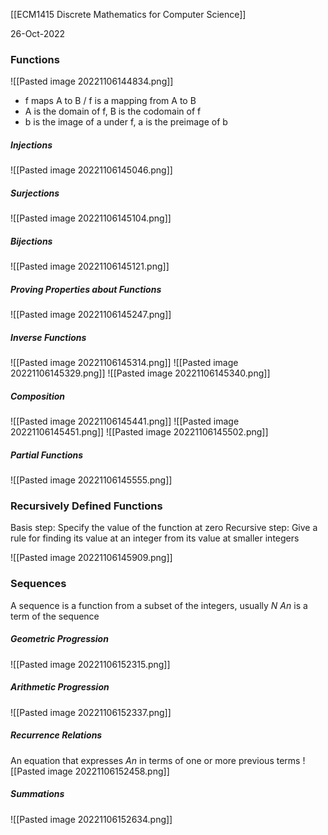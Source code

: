 [[ECM1415 Discrete Mathematics for Computer Science]]

26-Oct-2022

### Functions

![[Pasted image 20221106144834.png]]

- f maps A to B / f is a mapping from A to B
- A is the domain of f, B is the codomain of f
- b is the image of a under f, a is the preimage of b

##### Injections

![[Pasted image 20221106145046.png]]


##### Surjections

![[Pasted image 20221106145104.png]]


##### Bijections

![[Pasted image 20221106145121.png]]


##### Proving Properties about Functions

![[Pasted image 20221106145247.png]]


##### Inverse Functions

![[Pasted image 20221106145314.png]]
![[Pasted image 20221106145329.png]]
![[Pasted image 20221106145340.png]]


##### Composition

![[Pasted image 20221106145441.png]]
![[Pasted image 20221106145451.png]]
![[Pasted image 20221106145502.png]]


##### Partial Functions

![[Pasted image 20221106145555.png]]


### Recursively Defined Functions

Basis step: Specify the value of the function at zero
Recursive step: Give a rule for finding its value at an integer from its value at smaller integers

![[Pasted image 20221106145909.png]]


### Sequences

A sequence is a function from a subset of the integers, usually $N$
$An$ is a term of the sequence


##### Geometric Progression

 ![[Pasted image 20221106152315.png]]


##### Arithmetic Progression

![[Pasted image 20221106152337.png]]


##### Recurrence Relations

An equation that expresses $An$ in terms of one or more previous terms
![[Pasted image 20221106152458.png]]


##### Summations

![[Pasted image 20221106152634.png]]

